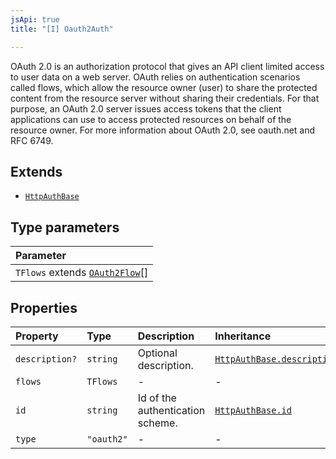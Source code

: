 ```yaml
---
jsApi: true
title: "[I] Oauth2Auth"

---
```

OAuth 2.0 is an authorization protocol that gives an API client limited access to user data on a web server.
OAuth relies on authentication scenarios called flows, which allow the resource owner (user) to share the protected content from the resource server without sharing their credentials.
For that purpose, an OAuth 2.0 server issues access tokens that the client applications can use to access protected resources on behalf of the resource owner.
For more information about OAuth 2.0, see oauth.net and RFC 6749.

## Extends

- [`HttpAuthBase`](HttpAuthBase.md)

## Type parameters

| Parameter |
| :------ |
| `TFlows` extends [`OAuth2Flow`](../type-aliases/OAuth2Flow.md)[] |

## Properties

| Property | Type | Description | Inheritance |
| :------ | :------ | :------ | :------ |
| `description?` | `string` | Optional description. | [`HttpAuthBase.description`](HttpAuthBase.md) |
| `flows` | `TFlows` | - | - |
| `id` | `string` | Id of the authentication scheme. | [`HttpAuthBase.id`](HttpAuthBase.md) |
| `type` | `"oauth2"` | - | - |
